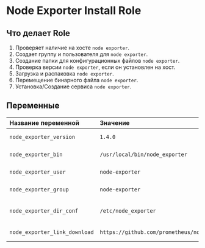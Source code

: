 # Node Exporter Install Role
## Что делает Role
1. Проверяет наличие на хосте `node exporter`.
2. Создает группу и пользователя для `node exporter`.
3. Создание папки для конфигурационных файлов `node exporter`.
4. Проверка версии `node exporter`, если он установлен на хост.
5. Загрузка и распаковка `node exporter`.
6. Перемещение бинарного файла `node exporter`.
7. Установка/Создание сервиса `node exporter`.

## Переменные

| Название переменной | Значение | Описание |
| :--- | :--- | :--- |
| `node_exporter_version` | `1.4.0` | Версия Node Exporter |
| `node_exporter_bin` | `/usr/local/bin/node_exporter` | Директория Node Exporter  |
| `node_exporter_user` | `node-exporter` | Пользователь для Node Exporter |
| `node_exporter_group` | `node-exporter` | Группа для Node Exporter |
| `node_exporter_dir_conf` | `/etc/node_exporter` | Директория конфигурационных файлов  |
| `node_exporter_link_download` | `https://github.com/prometheus/node_exporter/releases/download/` | Ссылка для загрузки  |
